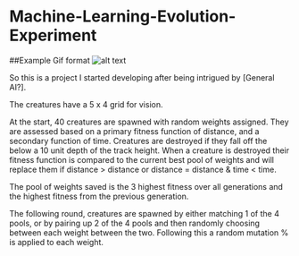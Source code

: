 # Machine-Learning-Evolution-Experiment


##Example Gif format
![alt text](https://github.com/Quinn190/Machine-Learning-Evolution-Experiment/blob/[branch]/image.jpg?raw=true)


So this is a project I started developing after being intrigued by [General AI?].


The creatures have a 5 x 4 grid for vision.

At the start, 40 creatures are spawned with random weights assigned. They are assessed based on a primary fitness function of distance, and a secondary function of time. 
Creatures are destroyed if they fall off the below a 10 unit depth of the track height. When a creature is destroyed their fitness function is compared to the current best pool of weights and will replace them if distance > distance or distance = distance & time < time.

The pool of weights saved is the 3 highest fitness over all generations and the highest fitness from the previous generation.



The following round, creatures are spawned by either matching 1 of the 4 pools, or by pairing up 2 of the 4 pools and then randomly choosing between each weight between the two. Following this a random mutation % is applied to each weight.

